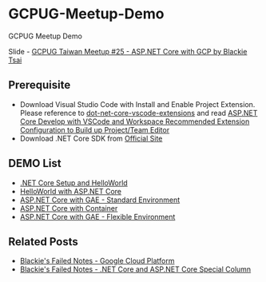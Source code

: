 # GCPUG-Meetup-Demo #

GCPUG Meetup Demo

Slide - [GCPUG Taiwan Meetup #25 - ASP.NET Core with GCP by Blackie Tsai](https://speakerdeck.com/blackie1019/gcpug-taiwan-meetup-number-25-asp-dot-net-core-with-gcp)

## Prerequisite ##

- Download Visual Studio Code with Install and Enable Project Extension. Please reference to [dot-net-core-vscode-extensions](https://github.com/blackie1019/dot-net-core-vscode-extensions) and read [ASP.NET Core Develop with VSCode and Workspace Recommended Extension Configuration to Build up Project/Team Editor](http://blackie1019.github.io/2017/05/06/ASP-NET-Core-Develop-with-VSCode-and-Workspace-Recommended-Extension-Configuration-to-Build-up-Development-Editor/)
- Download .NET Core SDK from [Official Site](https://www.microsoft.com/net/core)

## DEMO List ##

- [.NET Core Setup and HelloWorld](/DEMO_1/)
- [HelloWorld with ASP.NET Core](/DEMO_2/)
- [ASP.NET Core with GAE - Standard Environment](/DEMO_3/)
- [ASP.NET Core with Container](/DEMO_4/)
- [ASP.NET Core with GAE - Flexible Environment](/DEMO_5/)

## Related Posts ##

- [Blackie's Failed Notes - Google Cloud Platform](http://blackie1019.github.io/categories/Google-Cloud-Platform/)
- [Blackie's Failed Notes - .NET Core and ASP.NET Core Special Column](http://blackie1019.github.io/dotnet/)